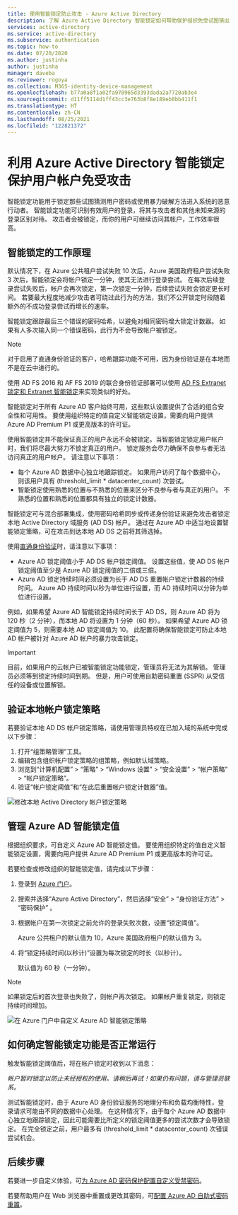 ```yaml
---
title: 使用智能锁定防止攻击 - Azure Active Directory
description: 了解 Azure Active Directory 智能锁定如何帮助保护组织免受试图猜出用户密码的暴力攻击。
services: active-directory
ms.service: active-directory
ms.subservice: authentication
ms.topic: how-to
ms.date: 07/20/2020
ms.author: justinha
author: justinha
manager: daveba
ms.reviewer: rogoya
ms.collection: M365-identity-device-management
ms.openlocfilehash: b77a0a8f1a02fa970965d3393dada2a7720ab3e4
ms.sourcegitcommit: d11ff5114d1ff43cc3e763b8f8e189eb0bb411f1
ms.translationtype: HT
ms.contentlocale: zh-CN
ms.lasthandoff: 08/25/2021
ms.locfileid: "122821372"
---
```

# <a name="protect-user-accounts-from-attacks-with-azure-active-directory-smart-lockout"></a>利用 Azure Active Directory 智能锁定保护用户帐户免受攻击

智能锁定功能用于锁定那些试图猜测用户密码或使用暴力破解方法进入系统的恶意行动者。 智能锁定功能可识别有效用户的登录，将其与攻击者和其他未知来源的登录区别对待。 攻击者会被锁定，而你的用户可继续访问其帐户，工作效率很高。

## <a name="how-smart-lockout-works"></a>智能锁定的工作原理

默认情况下，在 Azure 公共租户尝试失败 10 次后，Azure 美国政府租户尝试失败 3 次后，智能锁定会将帐户锁定一分钟，使其无法进行登录尝试。 在每次后续登录尝试失败后，帐户会再次锁定，第一次锁定一分钟，后续尝试失败会锁定更长时间。 若要最大程度地减少攻击者可绕过此行为的方法，我们不公开锁定时段随着额外的不成功登录尝试而增长的速率。

智能锁定跟踪最后三个错误的密码哈希，以避免对相同密码增大锁定计数器。 如果有人多次输入同一个错误密码，此行为不会导致帐户被锁定。

> [!NOTE]
> 对于启用了直通身份验证的客户，哈希跟踪功能不可用，因为身份验证是在本地而不是在云中进行的。

使用 AD FS 2016 和 AF FS 2019 的联合身份验证部署可以使用 [AD FS Extranet 锁定和 Extranet 智能锁定](/windows-server/identity/ad-fs/operations/configure-ad-fs-extranet-smart-lockout-protection)来实现类似的好处。

智能锁定对于所有 Azure AD 客户始终可用，这些默认设置提供了合适的组合安全性和可用性。 要使用组织特定的值自定义智能锁定设置，需要向用户提供 Azure AD Premium P1 或更高版本的许可证。

使用智能锁定并不能保证真正的用户永远不会被锁定。当智能锁定锁定用户帐户时，我们将尽最大努力不锁定真正的用户。 锁定服务会尽力确保不良参与者无法访问真正的用户帐户。 请注意以下事项：

* 每个 Azure AD 数据中心独立地跟踪锁定。 如果用户访问了每个数据中心，则该用户具有 (threshold_limit * datacenter_count) 次尝试。
* 智能锁定使用熟悉的位置与不熟悉的位置来区分不良参与者与真正的用户。 不熟悉的位置和熟悉的位置都具有独立的锁定计数器。

智能锁定可与混合部署集成，使用密码哈希同步或传递身份验证来避免攻击者锁定本地 Active Directory 域服务 (AD DS) 帐户。 通过在 Azure AD 中适当地设置智能锁定策略，可在攻击到达本地 AD DS 之前将其筛选掉。

使用[直通身份验证](../hybrid/how-to-connect-pta.md)时，请注意以下事项：

* Azure AD 锁定阈值小于 AD DS 帐户锁定阈值。 设置这些值，使 AD DS 帐户锁定阈值至少是 Azure AD 锁定阈值的二倍或三倍。
* Azure AD 锁定持续时间必须设置为长于 AD DS 重置帐户锁定计数器的持续时间。 Azure AD 持续时间以秒为单位进行设置，而 AD 持续时间以分钟为单位进行设置。

例如，如果希望 Azure AD 智能锁定持续时间长于 AD DS，则 Azure AD 将为 120 秒（2 分钟），而本地 AD 将设置为 1 分钟（60 秒）。 如果希望 Azure AD 锁定阈值为 5，则需要本地 AD 锁定阈值为 10。  此配置将确保智能锁定可防止本地 AD 帐户被针对 Azure AD 帐户的暴力攻击锁定。

> [!IMPORTANT]
> 目前，如果用户的云帐户已被智能锁定功能锁定，管理员将无法为其解锁。 管理员必须等到锁定持续时间到期。 但是，用户可使用自助密码重置 (SSPR) 从受信任的设备或位置解锁。

## <a name="verify-on-premises-account-lockout-policy"></a>验证本地帐户锁定策略

若要验证本地 AD DS 帐户锁定策略，请使用管理员特权在已加入域的系统中完成以下步骤：

1. 打开“组策略管理”工具。
2. 编辑包含组织帐户锁定策略的组策略，例如默认域策略。
3. 浏览到“计算机配置” > “策略” > “Windows 设置” > “安全设置” > “帐户策略” > “帐户锁定策略”。
4. 验证“帐户锁定阈值”和“在此后重置帐户锁定计数器”值。

![修改本地 Active Directory 帐户锁定策略](./media/howto-password-smart-lockout/active-directory-on-premises-account-lockout-policy.png)

## <a name="manage-azure-ad-smart-lockout-values"></a>管理 Azure AD 智能锁定值

根据组织要求，可自定义 Azure AD 智能锁定值。 要使用组织特定的值自定义智能锁定设置，需要向用户提供 Azure AD Premium P1 或更高版本的许可证。

若要检查或修改组织的智能锁定值，请完成以下步骤：

1. 登录到 [Azure 门户](https://portal.azure.com)。
1. 搜索并选择“Azure Active Directory”，然后选择“安全” > “身份验证方法” > “密码保护”  。
1. 根据帐户在第一次锁定之前允许的登录失败次数，设置“锁定阈值”。

    Azure 公共租户的默认值为 10，Azure 美国政府租户的默认值为 3。

1. 将“锁定持续时间(以秒计)”设置为每次锁定的时长（以秒计）。

    默认值为 60 秒（一分钟）。

> [!NOTE]
> 如果锁定后的首次登录也失败了，则帐户再次锁定。 如果帐户重复锁定，则锁定持续时间增加。

![在 Azure 门户中自定义 Azure AD 智能锁定策略](./media/howto-password-smart-lockout/azure-active-directory-custom-smart-lockout-policy.png)

## <a name="how-to-determine-if-the-smart-lockout-feature-is-working-or-not"></a>如何确定智能锁定功能是否正常运行

触发智能锁定阈值后，将在帐户锁定时收到以下消息：

*帐户暂时锁定以防止未经授权的使用。请稍后再试！如果仍有问题，请与管理员联系。*

测试智能锁定时，由于 Azure AD 身份验证服务的地理分布和负载均衡特性，登录请求可能由不同的数据中心处理。 在这种情况下，由于每个 Azure AD 数据中心独立地跟踪锁定，因此可能需要比所定义的锁定阈值更多的尝试次数才会导致锁定。 在完全锁定之前，用户最多有 (threshold_limit * datacenter_count) 次错误尝试机会。

## <a name="next-steps"></a>后续步骤

若要进一步自定义体验，可[为 Azure AD 密码保护配置自定义受禁密码](tutorial-configure-custom-password-protection.md)。

若要帮助用户在 Web 浏览器中重置或更改其密码，可[配置 Azure AD 自助式密码重置](tutorial-enable-sspr.md)。
